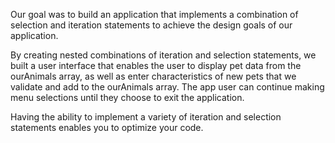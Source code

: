 Our goal was to build an application that implements a combination of selection and iteration statements to achieve the design goals of our application.

By creating nested combinations of iteration and selection statements, we built a user interface that enables the user to display pet data from the ourAnimals array, as well as enter characteristics of new pets that we validate and add to the ourAnimals array. The app user can continue making menu selections until they choose to exit the application.

Having the ability to implement a variety of iteration and selection statements enables you to optimize your code.
